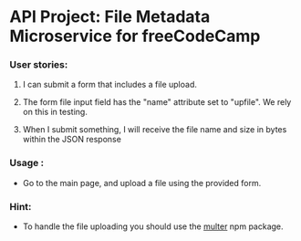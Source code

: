 # API Project: File Metadata Microservice for freeCodeCamp

### User stories:

1. I can submit a form that includes a file upload.

2. The form file input field has the "name" attribute set to "upfile". We rely on this in testing.

3. When I submit something, I will receive the file name and size in bytes within the JSON response

### Usage :

- Go to the main page, and upload a file using the provided form.

### Hint:

- To handle the file uploading you should use the [multer](https://www.npmjs.com/package/multer) npm package.
